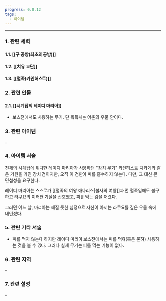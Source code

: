 ```yaml
---
progress: 0.0.12
tags:
  - 아이템
---
```

---
### 1. 관련 세력 
#### 1.1. [[구 공방(최초의 공방)]]
#### 1.2. [[치유 교단]]
#### 1.3. [[혈족(카인허스트)]]

### 2. 관련 인물
#### 2.1. [[시계탑의 레이디 마리아]]
- 보스전에서도 사용하는 무기. 단 획득처는 어촌의 우물 안이다.
### 3. 관련 아이템
\-

### 4. 아이템 서술
천체의 시계탑에 위치한 레이디 마리아가 사용하던 "장치 무기"
카인허스트 치카게와 같은 기원을 가진 장치 검이지만, 오직 이 검만이 피를 흡수하지 않는다. 다만, 그 대신 큰 민첩성을 요구한다.

레이디 마리아는 스스로가 [[혈족의 여왕 애나리스|불사의 여왕]]과 먼 혈족임에도 불구하고 라쿠요의 이러한 기질을 선호했고, 피를 먹는 검을 꺼렸다.

그러던 어느 날, 마리아는 깨질 듯한 심정으로 자신이 아끼는 라쿠요를 깊은 우물 속에 내던졌다.

### 5. 관련 기타 서술
- 피를 먹지 않는다 하지만 레이디 마리아 보스전에서는 피를 먹여(혹은 묻혀) 사용하는 것을 볼 수 있다. 그러나 실제 무기는 피를 먹는 기능이 없다.

### 6. 관련 지역
\-

### 7. 관련 설정
\-